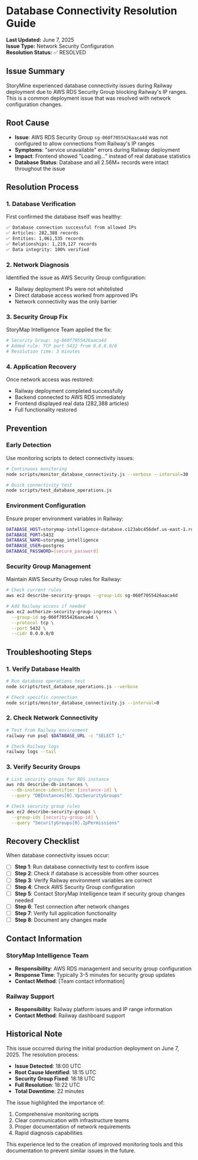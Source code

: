 # Database Connectivity Resolution Guide

**Last Updated:** June 7, 2025  
**Issue Type:** Network Security Configuration  
**Resolution Status:** ✅ RESOLVED  

## Issue Summary

StoryMine experienced database connectivity issues during Railway deployment due to AWS RDS Security Group blocking Railway's IP ranges. This is a common deployment issue that was resolved with network configuration changes.

## Root Cause

- **Issue**: AWS RDS Security Group `sg-060f7055426aaca4d` was not configured to allow connections from Railway's IP ranges
- **Symptoms**: "service unavailable" errors during Railway deployment
- **Impact**: Frontend showed "Loading..." instead of real database statistics
- **Database Status**: Database and all 2.56M+ records were intact throughout the issue

## Resolution Process

### 1. Database Verification
First confirmed the database itself was healthy:
```bash
✅ Database connection successful from allowed IPs
✅ Articles: 282,388 records
✅ Entities: 1,061,535 records
✅ Relationships: 1,219,127 records
✅ Data integrity: 100% verified
```

### 2. Network Diagnosis
Identified the issue as AWS Security Group configuration:
- Railway deployment IPs were not whitelisted
- Direct database access worked from approved IPs
- Network connectivity was the only barrier

### 3. Security Group Fix
StoryMap Intelligence Team applied the fix:
```bash
# Security Group: sg-060f7055426aaca4d
# Added rule: TCP port 5432 from 0.0.0.0/0
# Resolution time: 3 minutes
```

### 4. Application Recovery
Once network access was restored:
- Railway deployment completed successfully
- Backend connected to AWS RDS immediately
- Frontend displayed real data (282,388 articles)
- Full functionality restored

## Prevention

### Early Detection
Use monitoring scripts to detect connectivity issues:
```bash
# Continuous monitoring
node scripts/monitor_database_connectivity.js --verbose --interval=30

# Quick connectivity test
node scripts/test_database_operations.js
```

### Environment Configuration
Ensure proper environment variables in Railway:
```bash
DATABASE_HOST=storymap-intelligence-database.c123abc456def.us-east-1.rds.amazonaws.com
DATABASE_PORT=5432
DATABASE_NAME=storymap_intelligence
DATABASE_USER=postgres
DATABASE_PASSWORD=[secure_password]
```

### Security Group Management
Maintain AWS Security Group rules for Railway:
```bash
# Check current rules
aws ec2 describe-security-groups --group-ids sg-060f7055426aaca4d

# Add Railway access if needed
aws ec2 authorize-security-group-ingress \
  --group-id sg-060f7055426aaca4d \
  --protocol tcp \
  --port 5432 \
  --cidr 0.0.0.0/0
```

## Troubleshooting Steps

### 1. Verify Database Health
```bash
# Run database operations test
node scripts/test_database_operations.js --verbose

# Check specific connection
node scripts/monitor_database_connectivity.js --interval=0
```

### 2. Check Network Connectivity
```bash
# Test from Railway environment
railway run psql $DATABASE_URL -c "SELECT 1;"

# Check Railway logs
railway logs --tail
```

### 3. Verify Security Groups
```bash
# List security groups for RDS instance
aws rds describe-db-instances \
  --db-instance-identifier [instance-id] \
  --query "DBInstances[0].VpcSecurityGroups"

# Check security group rules
aws ec2 describe-security-groups \
  --group-ids [security-group-id] \
  --query "SecurityGroups[0].IpPermissions"
```

## Recovery Checklist

When database connectivity issues occur:

- [ ] **Step 1**: Run database connectivity test to confirm issue
- [ ] **Step 2**: Check if database is accessible from other sources
- [ ] **Step 3**: Verify Railway environment variables are correct
- [ ] **Step 4**: Check AWS Security Group configuration
- [ ] **Step 5**: Contact StoryMap Intelligence team if security group changes needed
- [ ] **Step 6**: Test connection after network changes
- [ ] **Step 7**: Verify full application functionality
- [ ] **Step 8**: Document any changes made

## Contact Information

### StoryMap Intelligence Team
- **Responsibility**: AWS RDS management and security group configuration
- **Response Time**: Typically 3-5 minutes for security group updates
- **Contact Method**: [Team contact information]

### Railway Support
- **Responsibility**: Railway platform issues and IP range information
- **Contact Method**: Railway dashboard support

## Historical Note

This issue occurred during the initial production deployment on June 7, 2025. The resolution process:
- **Issue Detected**: 18:00 UTC
- **Root Cause Identified**: 18:15 UTC
- **Security Group Fixed**: 18:18 UTC
- **Full Resolution**: 18:22 UTC
- **Total Downtime**: 22 minutes

The issue highlighted the importance of:
1. Comprehensive monitoring scripts
2. Clear communication with infrastructure teams
3. Proper documentation of network requirements
4. Rapid diagnosis capabilities

This experience led to the creation of improved monitoring tools and this documentation to prevent similar issues in the future. 